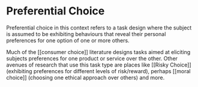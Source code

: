# Preferential Choice

Preferential choice in this context refers to a task design where the subject is assumed to be exhibiting behaviours that reveal their personal preferences for one option of one or more others.

Much of the [[consumer choice]] literature designs tasks aimed at eliciting subjects preferences for one product or service over the other. Other avenues of research that use this task type are places like [[Risky Choice]] (exhibiting preferences for different levels of risk/reward), perhaps [[moral choice]] (choosing one ethical approach over others) and more.
